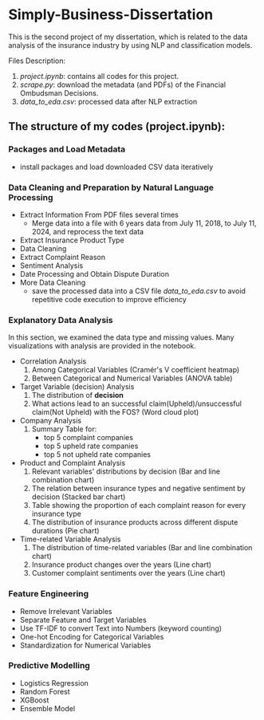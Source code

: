 # Simply-Business-Dissertation
This is the second project of my dissertation, which is related to the data analysis of the insurance industry by using NLP and classification models. 

Files Description:
1. *project.ipynb*: contains all codes for this project.
2. *scrape.py*: download the metadata (and PDFs) of the Financial Ombudsman Decisions.
3. *data_to_eda.csv*: processed data after NLP extraction

## The structure of my codes (project.ipynb):
### Packages and Load Metadata
- install packages and load downloaded CSV data iteratively
### Data Cleaning and Preparation by Natural Language Processing
- Extract Information From PDF files several times
  - Merge data into a file with 6 years data from July 11, 2018, to July 11, 2024, and reprocess the text data
- Extract Insurance Product Type 
- Data Cleaning
- Extract Complaint Reason
- Sentiment Analysis
- Date Processing and Obtain Dispute Duration
- More Data Cleaning
  - save the processed data into a CSV file *data_to_eda.csv* to avoid repetitive code execution to improve efficiency
### Explanatory Data Analysis
In this section, we examined the data type and missing values. Many visualizations with analysis are provided in the notebook.
- Correlation Analysis
  1. Among Categorical Variables (Cramér's V coefficient heatmap)
  2. Between Categorical and Numerical Variables (ANOVA table)
- Target Variable (decision) Analysis
  1. The distribution of **decision**
  2. What actions lead to an successful claim(Upheld)/unsuccessful claim(Not Upheld) with the FOS? (Word cloud plot)
- Company Analysis
  1. Summary Table for:
     - top 5 complaint companies
     - top 5 upheld rate companies
     - top 5 not upheld rate companies
- Product and Complaint Analysis
  1. Relevant variables' distributions by decision (Bar and line combination chart)
  2. The relation between insurance types and negative sentiment by decision (Stacked bar chart)
  3. Table showing the proportion of each complaint reason for every insurance type
  4. The distribution of insurance products across different dispute durations (Pie chart)
- Time-related Variable Analysis
  1. The distribution of time-related variables (Bar and line combination chart)
  2. Insurance product changes over the years (Line chart)
  3. Customer complaint sentiments over the years (Line chart)
### Feature Engineering
- Remove Irrelevant Variables
- Separate Feature and Target Variables
- Use TF-IDF to convert Text into Numbers (keyword counting)
- One-hot Encoding for Categorical Variables
- Standardization for Numerical Variables
### Predictive Modelling
- Logistics Regression
- Random Forest
- XGBoost
- Ensemble Model
